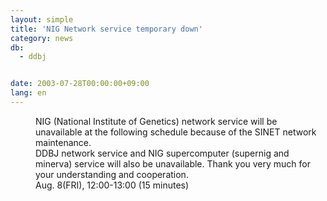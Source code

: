 ```yaml
---
layout: simple
title: 'NIG Network service temporary down'
category: news
db:
  - ddbj


date: 2003-07-28T00:00:00+09:00
lang: en
---
```


<dd>NIG (National Institute of Genetics) network service will be unavailable at the following schedule because of the SINET network maintenance.<br>
<dd>DDBJ network service and NIG supercomputer (supernig and minerva) service will also be unavailable. Thank you very much for your understanding and cooperation.<br>
<dd>Aug. 8(FRI), 12:00-13:00 (15 minutes)</dd>
</dd>
</dd>
